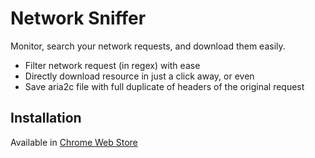 # Network Sniffer

Monitor, search your network requests, and download them easily.

- Filter network request (in regex) with ease
- Directly download resource in just a click away, or even
- Save aria2c file with full duplicate of headers of the original request

## Installation

Available in [Chrome Web Store](https://chrome.google.com/webstore/detail/network-sniffer/fakcbdabfjjicnmkhljhanahlhdkjlgf)
